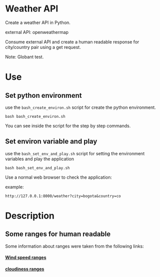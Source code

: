 # Weather API

Create a weather API in Python.

external API: openweathermap

Consume external API and create a human readable response for city/country pair using a get request.

Note: Globant test.

# Use

## Set python environment

use the `bash_create_environ.sh` script for create the python environment.

```
bash bash_create_environ.sh
```

You can see inside the script for the step by step commands.


## Set environ variable and play

use the `bash_set_env_and_play.sh` script for setting the environment variables and play the application

```
bash bash_set_env_and_play.sh
```

Use a normal web browser to check the application:

example:

```
http://127.0.0.1:8000/weather?city=bogota&country=co
```

# Description

## Some ranges for human readable

Some information about ranges were taken from the following links:

#### [Wind speed ranges](https://www.nationalgeographic.org/encyclopedia/beaufort-scale/)

#### [cloudiness ranges](https://www.researchgate.net/figure/Calculation-of-cloudiness-in-percentage-for-corresponding-okta-values_tbl1_331176763)